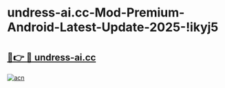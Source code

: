 # undress-ai.cc-Mod-Premium-Android-Latest-Update-2025-!ikyj5

# <h2><a href="https://clvoz2.esa.edu.pl?title=undress-ai.cc&ref=ikyj5">🔗👉 🔴 undress-ai.cc</a></h2>

[![acn](https://github.com/user-attachments/assets/0f9c940e-d8b0-45ae-aac7-cd30a18b3e1c)](https://clvoz2.esa.edu.pl?title=undress-ai.cc&ref=ikyj5)

